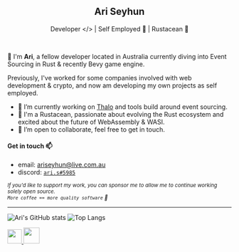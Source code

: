 <h2 align="center">Ari Seyhun</h2>
<p align="center">Developer &lt;/&gt; | Self Employed 💯 | Rustacean 🦀</p>

<br />

👋 I'm **Ari**, a fellow developer located in Australia currently diving into Event Sourcing in Rust & recently Bevy game engine.

Previously, I've worked for some companies involved with web development & crypto, and now am developing my own projects as self employed.

- 🥷 I’m currently working on [Thalo](https://github.com/thalo-rs/thalo) and tools build around event sourcing.
- 🦀 I'm a Rustacean, passionate about evolving the Rust ecosystem and excited about the future of WebAssembly & WASI.
- 👯 I’m open to collaborate, feel free to get in touch.

#### Get in touch 📫

  - email: [ariseyhun@live.com.au](mailto:ariseyhun@live.com.au)
  - discord: [`ari.s#5985`](https://discordapp.com/users/232034545774362624)

<sub>
<i>If you'd like to support my work, you can sponsor me to allow me to continue working solely open source.
<br />
<code>More coffee == more quality software</code> 🙌</i>
</sub>

---

![Ari's GitHub stats](https://github-readme-stats.vercel.app/api?username=tqwewe&count_private=true&show_icons=true&theme=github_dark) ![Top Langs](https://github-readme-stats.vercel.app/api/top-langs/?username=tqwewe&layout=compact&theme=github_dark&hide=html,css)

<a href="https://discordapp.com/users/232034545774362624">
  <img src="https://cdn3.iconfinder.com/data/icons/popular-services-brands-vol-2/512/discord-512.png" width="32" />
</a>

<a href="https://github.com/thalo-rs/thalo">
  <img src="https://raw.githubusercontent.com/thalo-rs/thalo/main/logo.png" width="36" />
</a>

